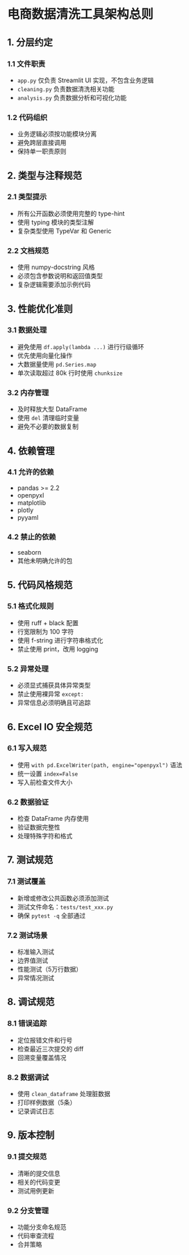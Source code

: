 # 电商数据清洗工具架构总则

## 1. 分层约定

### 1.1 文件职责
- `app.py` 仅负责 Streamlit UI 实现，不包含业务逻辑
- `cleaning.py` 负责数据清洗相关功能
- `analysis.py` 负责数据分析和可视化功能

### 1.2 代码组织
- 业务逻辑必须按功能模块分离
- 避免跨层直接调用
- 保持单一职责原则

## 2. 类型与注释规范

### 2.1 类型提示
- 所有公开函数必须使用完整的 type-hint
- 使用 typing 模块的类型注解
- 复杂类型使用 TypeVar 和 Generic

### 2.2 文档规范
- 使用 numpy-docstring 风格
- 必须包含参数说明和返回值类型
- 复杂逻辑需要添加示例代码

## 3. 性能优化准则

### 3.1 数据处理
- 避免使用 `df.apply(lambda ...)` 进行行级循环
- 优先使用向量化操作
- 大数据量使用 `pd.Series.map`
- 单次读取超过 80k 行时使用 `chunksize`

### 3.2 内存管理
- 及时释放大型 DataFrame
- 使用 `del` 清理临时变量
- 避免不必要的数据复制

## 4. 依赖管理

### 4.1 允许的依赖
- pandas >= 2.2
- openpyxl
- matplotlib
- plotly
- pyyaml

### 4.2 禁止的依赖
- seaborn
- 其他未明确允许的包

## 5. 代码风格规范

### 5.1 格式化规则
- 使用 ruff + black 配置
- 行宽限制为 100 字符
- 使用 f-string 进行字符串格式化
- 禁止使用 print，改用 logging

### 5.2 异常处理
- 必须显式捕获具体异常类型
- 禁止使用裸异常 `except:`
- 异常信息必须明确且可追踪

## 6. Excel IO 安全规范

### 6.1 写入规范
- 使用 `with pd.ExcelWriter(path, engine="openpyxl")` 语法
- 统一设置 `index=False`
- 写入前检查文件大小

### 6.2 数据验证
- 检查 DataFrame 内存使用
- 验证数据完整性
- 处理特殊字符和格式

## 7. 测试规范

### 7.1 测试覆盖
- 新增或修改公共函数必须添加测试
- 测试文件命名：`tests/test_xxx.py`
- 确保 `pytest -q` 全部通过

### 7.2 测试场景
- 标准输入测试
- 边界值测试
- 性能测试（5万行数据）
- 异常情况测试

## 8. 调试规范

### 8.1 错误追踪
- 定位报错文件和行号
- 检查最近三次提交的 diff
- 回溯变量覆盖情况

### 8.2 数据调试
- 使用 `clean_dataframe` 处理脏数据
- 打印样例数据（5条）
- 记录调试日志

## 9. 版本控制

### 9.1 提交规范
- 清晰的提交信息
- 相关的代码变更
- 测试用例更新

### 9.2 分支管理
- 功能分支命名规范
- 代码审查流程
- 合并策略 